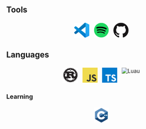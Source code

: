 ## Tools
<p align="center">
<img src="https://raw.githubusercontent.com/github/explore/80688e429a7d4ef2fca1e82350fe8e3517d3494d/topics/visual-studio-code/visual-studio-code.png" alt="VS Code" height="40" style="vertical-align:top; margin:4px">
<img src="https://raw.githubusercontent.com/github/explore/118ff1760fe0ae2d0018110e70cb06af13f5ddc1/topics/spotify/spotify.png" alt="Spotify" height="40" style="vertical-align:top; margin:4px">
<img src="https://raw.githubusercontent.com/github/explore/118ff1760fe0ae2d0018110e70cb06af13f5ddc1/topics/github/github.png" alt="GitHub" height="40" style="vertical-align:top; margin:4px">
</p>

## Languages
<p align="center">
<img src="https://raw.githubusercontent.com/github/explore/118ff1760fe0ae2d0018110e70cb06af13f5ddc1/topics/rust/rust.png" alt="Rust" height="40" style="vertical-align:top; margin:4px">
<img src="https://raw.githubusercontent.com/github/explore/118ff1760fe0ae2d0018110e70cb06af13f5ddc1/topics/javascript/javascript.png" alt="JavaScript" height="40" style="vertical-align:top; margin:4px">
<img src="https://github.com/github/explore/blob/118ff1760fe0ae2d0018110e70cb06af13f5ddc1/topics/typescript/typescript.png?raw=true" alt="TypeScript" height="40" style="vertical-align:top; margin:4px">
<img src="https://luau-lang.org/assets/images/luau-88.png" alt="Luau" height="40" style="vertical-align:top; margin:4px">
</p>

### Learning
<p align="center">
<img src="https://github.com/github/explore/blob/118ff1760fe0ae2d0018110e70cb06af13f5ddc1/topics/cpp/cpp.png" alt="C++" height="40" style="vertical-align:top; margin:4px">
</p>
